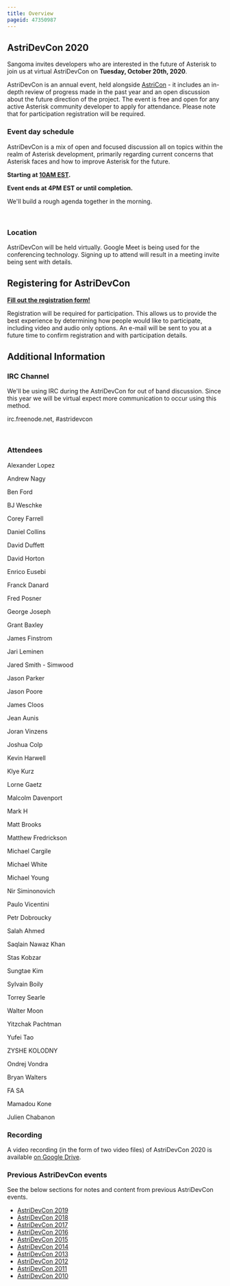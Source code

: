 ```yaml
---
title: Overview
pageid: 47350987
---
```


AstriDevCon 2020
----------------

Sangoma invites developers who are interested in the future of Asterisk to join us at virtual AstriDevCon on **Tuesday, October 20th, 2020**.

AstriDevCon is an annual event, held alongside [AstriCon](http://www.asterisk.org/community/astricon-user-conference) - it includes an in-depth review of progress made in the past year and an open discussion about the future direction of the project. The event is free and open for any active Asterisk community developer to apply for attendance. Please note that for participation registration will be required.

### Event day schedule

  
AstriDevCon is a mix of open and focused discussion all on topics within the realm of Asterisk development, primarily regarding current concerns that Asterisk faces and how to improve Asterisk for the future.

**Starting at [10AM EST](https://www.timeanddate.com/worldclock/fixedtime.html?msg=AstriDevCon+2020&iso=20201020T10&p1=837&ah=6).**

**Event ends at 4PM EST or until completion.**

We'll build a rough agenda together in the morning.

 

### Location

AstriDevCon will be held virtually. Google Meet is being used for the conferencing technology. Signing up to attend will result in a meeting invite being sent with details.

Registering for AstriDevCon
---------------------------

**[Fill out the registration form!](https://forms.gle/LVnbRiyjNdU7VkhF8)**

Registration will be required for participation. This allows us to provide the best experience by determining how people would like to participate, including video and audio only options. An e-mail will be sent to you at a future time to confirm registration and with participation details.

Additional Information
----------------------

### IRC Channel

We'll be using IRC during the AstriDevCon for out of band discussion. Since this year we will be virtual expect more communication to occur using this method.

irc.freenode.net, #astridevcon

 

### Attendees

Alexander Lopez

Andrew Nagy

Ben Ford

BJ Weschke

Corey Farrell

Daniel Collins

David Duffett

David Horton

Enrico Eusebi

Franck Danard

Fred Posner

George Joseph

Grant Baxley

James Finstrom

Jari Leminen

Jared Smith - Simwood

Jason Parker

Jason Poore

James Cloos

Jean Aunis

Joran Vinzens

Joshua Colp

Kevin Harwell

Klye Kurz

Lorne Gaetz

Malcolm Davenport

Mark H

Matt Brooks

Matthew Fredrickson

Michael Cargile

Michael White

Michael Young

Nir Siminonovich

Paulo Vicentini

Petr Dobroucky

Salah Ahmed

Saqlain Nawaz Khan

Stas Kobzar

Sungtae Kim

Sylvain Boily

Torrey Searle

Walter Moon

Yitzchak Pachtman

Yufei Tao

ZYSHE KOLODNY

Ondrej Vondra

Bryan Walters

FA SA

Mamadou Kone

Julien Chabanon

### Recording

A video recording (in the form of two video files) of AstriDevCon 2020 is available [on Google Drive](https://drive.google.com/drive/folders/1wY8hCdmp-K6M0HFKwo9BUNTiieTL88hu?usp=sharing).

### Previous AstriDevCon events

See the below sections for notes and content from previous AstriDevCon events.

* [AstriDevCon 2019](/AstriDevCon-2019)
* [AstriDevCon 2018](/AstriDevCon-2018)
* [AstriDevCon 2017](/AstriDevCon-2017)
* [AstriDevCon 2016](/AstriDevCon-2016)
* [AstriDevCon 2015](/AstriDevCon-2015)
* [AstriDevCon 2014](/AstriDevCon-2014)
* [AstriDevCon 2013](/AstriDevCon-2013)
* [AstriDevCon 2012](/AstriDevCon-2012)
* [AstriDevCon 2011](/AstriDevCon-2011)
* [AstriDevCon 2010](/AstriDevCon-2010)
